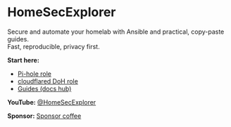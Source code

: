 # HomeSecExplorer

Secure and automate your homelab with Ansible and practical, copy-paste guides.\
Fast, reproducible, privacy first.

**Start here:**
- [Pi-hole role](https://github.com/HomeSecExplorer/ansible-role-pihole)
- [cloudflared DoH role](https://github.com/HomeSecExplorer/ansible-role-cloudflared)
- [Guides (docs hub)](https://github.com/HomeSecExplorer/videos)

**YouTube:** [@HomeSecExplorer](https://www.youtube.com/@HomeSecExplorer)

**Sponsor:** [Sponsor coffee](https://github.com/sponsors/HomeSecExplorer)
